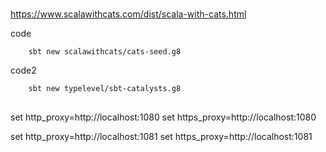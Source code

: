 #

## 

https://www.scalawithcats.com/dist/scala-with-cats.html

code
```
    sbt new scalawithcats/cats-seed.g8
```

code2
```
    sbt new typelevel/sbt-catalysts.g8
```

##

set http_proxy=http://localhost:1080
set https_proxy=http://localhost:1080

set http_proxy=http://localhost:1081
set https_proxy=http://localhost:1081